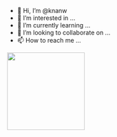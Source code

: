 - 👋 Hi, I’m @knanw
- 👀 I’m interested in ...
- 🌱 I’m currently learning ...
- 💞️ I’m looking to collaborate on ...
- 📫 How to reach me ...

<!---
knanw/knanw is a ✨ special ✨ repository because its `README.md` (this file) appears on your GitHub profile.
You can click the Preview link to take a look at your changes.
--->



<div>
  <a href="https://github.com/knanw">
  <img height="180em" src="https://github-readme-stats.vercel.app/api?username=knanw115&count_private=false&theme=prussian&show_icons=true"/>
</div>
